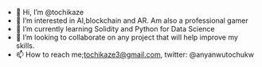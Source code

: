 - 👋 Hi, I’m @tochikaze
- 👀 I’m interested in AI,blockchain and AR. Am also a professional gamer
- 🌱 I’m currently learning Solidity and Python for Data Science
- 💞️ I’m looking to collaborate on any project that will help improve my skills.
- 📫 How to reach me;tochikaze3@gmail.com, twitter: @anyanwutochukw

<!---
tochikaze3/tochikaze3 is a ✨ special ✨ repository because its `README.md` (this file) appears on your GitHub profile.
You can click the Preview link to take a look at your changes.
--->
